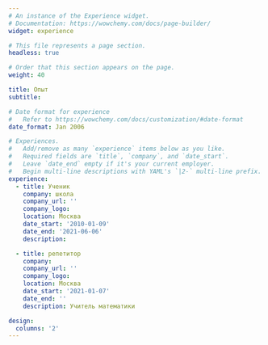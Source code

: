 ```yaml
---
# An instance of the Experience widget.
# Documentation: https://wowchemy.com/docs/page-builder/
widget: experience

# This file represents a page section.
headless: true

# Order that this section appears on the page.
weight: 40

title: Опыт
subtitle:

# Date format for experience
#   Refer to https://wowchemy.com/docs/customization/#date-format
date_format: Jan 2006

# Experiences.
#   Add/remove as many `experience` items below as you like.
#   Required fields are `title`, `company`, and `date_start`.
#   Leave `date_end` empty if it's your current employer.
#   Begin multi-line descriptions with YAML's `|2-` multi-line prefix.
experience:
  - title: Ученик
    company: школа
    company_url: ''
    company_logo: 
    location: Москва
    date_start: '2010-01-09'
    date_end: '2021-06-06'
    description: 

  - title: репетитор
    company: 
    company_url: ''
    company_logo: 
    location: Москва
    date_start: '2021-01-07'
    date_end: ''
    description: Учитель математики

design:
  columns: '2'
---
```

